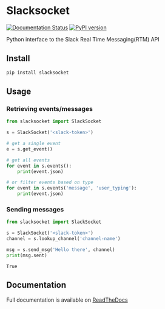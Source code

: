 # Slacksocket

[![Documentation Status](https://img.shields.io/badge/docs-latest-brightgreen.svg?style=flat)](http://slacksocket.readthedocs.org/en/latest/client/) [![PyPI version](https://badge.fury.io/py/slacksocket.svg)](https://badge.fury.io/py/slacksocket)

Python interface to the Slack Real Time Messaging(RTM) API

## Install

```bash
pip install slacksocket
```

## Usage

### Retrieving events/messages
```python
from slacksocket import SlackSocket

s = SlackSocket('<slack-token>')

# get a single event
e = s.get_event()

# get all events
for event in s.events():
    print(event.json)

# or filter events based on type 
for event in s.events('message', 'user_typing'):
    print(event.json)
```

### Sending messages
```python
from slacksocket import SlackSocket

s = SlackSocket('<slack-token>')
channel = s.lookup_channel('channel-name')

msg = s.send_msg('Hello there', channel)
print(msg.sent)
```

```
True
```

## Documentation

Full documentation is available on [ReadTheDocs](http://slacksocket.readthedocs.org/en/latest/client/)
